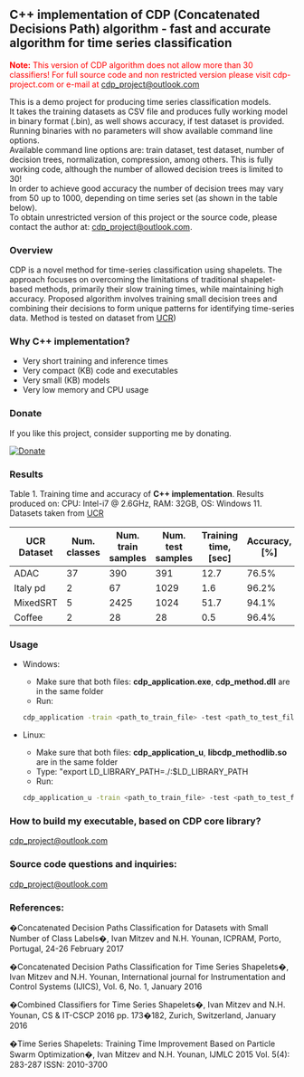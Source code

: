 ##  C++ implementation of CDP (Concatenated Decisions Path) algorithm - fast and accurate algorithm for time series classification 

<span style="color:red">**Note:** This version of CDP algorithm does not allow more than 30 classifiers!
For full source code and non restricted version please visit cdp-project.com or e-mail at cdp_project@outlook.com</span>

This is a demo project for producing time series classification models.   
It takes the training datasets as CSV file and produces fully working model in binary format (.bin), as well shows accuracy, if test dataset is provided.  
Running binaries with no parameters will show available command line options.  
Available command line options are: train dataset, test dataset, number of decision trees, normalization, compression, among others. 
This is fully working code, although the number of allowed decision trees is limited to 30!  
In order to achieve good accuracy the number of decision trees may vary from 50 up to 1000, depending on time series set (as shown in the table below).  
To obtain unrestricted version of this project or the source code, please contact the author at: cdp_project@outlook.com. 

### Overview 
 
 CDP is a novel method for time-series classification using shapelets. The approach focuses on overcoming the limitations of traditional 
 shapelet-based methods, primarily their slow training times, while maintaining high accuracy. Proposed algorithm 
 involves training small decision trees and combining their decisions to form unique patterns for identifying time-series 
 data. Method is tested on dataset from [UCR](https://www.cs.ucr.edu/~eamonn/time_series_data_2018/))

### Why C++ implementation?
- Very short training and inference times  
- Very compact (KB) code and executables  
- Very small (KB) models 
- Very low memory and CPU usage 

### Donate
If you like this project, consider supporting me by donating.

[![Donate](https://www.paypalobjects.com/en_US/i/btn/btn_donateCC_LG.gif)](https://www.paypal.com/donate/?hosted_button_id=E7U5FRCCUVNL6)

### Results

Table 1. Training time and accuracy of **C++ implementation**. Results produced on: CPU: Intel-i7 @ 2.6GHz, RAM: 32GB, OS: Windows 11. Datasets taken from [UCR](https://www.cs.ucr.edu/~eamonn/time_series_data_2018/) 

| UCR Dataset  | Num. classes | Num. train samples | Num. test samples | Training time, [sec] | Accuracy, [%] | compress_factor | num_classifiers | normalize | 
|--------------|--------------|--------------------|-------------------|----------------------|---------------|-----------------|-----------------|-----------|
|   ADAC       |       37     |         390        |        391        |        12.7          |    76.5%      |        2        |    1000         |  false    |
| Italy pd     |        2     |          67        |       1029        |         1.6          |    96.2%      |        2        |     500         |  false    |
| MixedSRT     |        5     |        2425        |       1024        |        51.7          |    94.1%      |        4        |     500         |   true    |
| Coffee       |        2     |          28        |         28        |         0.5          |    96.4%      |        4        |     100         |   true    |



### Usage
- Windows: 
	- Make sure that both files: **cdp_application.exe**, **cdp_method.dll** are in the same folder
	- Run: 
	```sh
	cdp_application -train <path_to_train_file> -test <path_to_test_file> -delimiter <delimiter_string> -compress_factor <number_of_samples_to_average> -num_classifiers <number_of_shapelets_classifiers> -normalize <true/false>
	```

- Linux: 
	- Make sure that both files: **cdp_application_u**, **libcdp_methodlib.so** are in the same folder
	- Type: "export LD_LIBRARY_PATH=./:$LD_LIBRARY_PATH 
    - Run: 
	```sh
	cdp_application_u -train <path_to_train_file> -test <path_to_test_file> -delimiter <delimiter_string> -compress_factor <number_of_samples_to_average> -num_classifiers <number_of_shapelets_classifiers> -normalize <true/false>
	```
### How to build my executable, based on CDP core library?
cdp_project@outlook.com

### Source code questions and inquiries: 
cdp_project@outlook.com

### References: 

�Concatenated Decision Paths Classification for Datasets with Small Number of Class Labels�, Ivan Mitzev and N.H. Younan, ICPRAM, Porto, Portugal, 24-26 February 2017

�Concatenated Decision Paths Classification for Time Series Shapelets�, Ivan Mitzev and N.H. Younan, International journal for Instrumentation and Control Systems (IJICS), Vol. 6, No. 1, January 2016

�Combined Classifiers for Time Series Shapelets�, Ivan Mitzev and N.H. Younan, CS & IT-CSCP 2016 pp. 173�182, Zurich, Switzerland, January 2016

�Time Series Shapelets: Training Time Improvement Based on Particle Swarm Optimization�, Ivan Mitzev and N.H. Younan, IJMLC 2015 Vol. 5(4): 283-287 ISSN: 2010-3700


